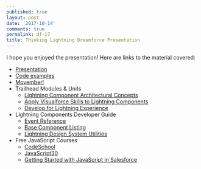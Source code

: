 ```yaml
---
published: true
layout: post
date: '2017-10-14'
comments: true
permalink: df-17
title: Thinking Lightning Dreamforce Presentation
---
```

I hope you enjoyed the presentation! Here are links to the material covered:

- <a href="https://drive.google.com/file/d/0B21ZdEsNxADxRmZZOURmTHhCUjQ/view?usp=sharing" target="_blank">Presentation</a>
- <a href="https://github.com/mrwel8/thinking-lightning-examples" target="_blank">Code examples</a>
- <a href="https://mobro.co/julienouellet" target="_blank">Movember!</a>
- Trailhead Modules & Units
	* <a href="https://trailhead.salesforce.com/modules/lex_dev_lc_vf_concepts/units/lex_dev_lc_vf_concepts_architecture" target="_blank">Lightning Component Architectural Concepts</a>
	* <a href="https://trailhead.salesforce.com/trails/lex_dev_lc_vf" target="_blank">Apply Visualforce Skills to Lightning Components</a>
	* <a href="https://trailhead.salesforce.com/en/trails/lex_dev" target="_blank">Develop for Lightning Experience</a>
- Lightning Components Developer Guide
	* <a href="https://developer.salesforce.com/docs/atlas.en-us.lightning.meta/lightning/ref_events.htm" target="_blank">Event Reference</a>
	* <a href="https://developer.salesforce.com/docs/atlas.en-us.lightning.meta/lightning/lightning_overview.htm" target="_blank">Base Component Listing</a>
	* <a href="https://www.lightningdesignsystem.com/utilities/alignment/" target="_blank">Lightning Design System Utilities</a>
- Free JavaScript Courses
	* <a href="https://www.codeschool.com/learn/javascript" target="_blank">CodeSchool</a>
	* <a href="https://javascript30.com/" target="_blank">JavaScript30</a>
	* <a href="https://www.pluralsight.com/courses/javascript-in-salesforce-getting-started" target="_blank">Getting Started with JavaScript in Salesforce</a>


